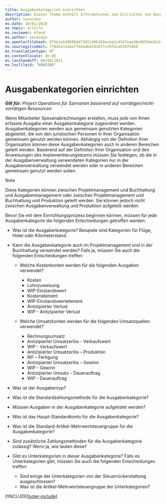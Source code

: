 ```yaml
---
title: Ausgabenkategorien einrichten
description: Dieses Thema enthält Informationen zum Einrichten von Ausgabenkategorien und freigegebenen Kategorien für Spesenabrechnungen.
author: suvaidya
ms.date: 10/01/2020
ms.topic: article
ms.reviewer: kfend
ms.author: suvaidya
ms.openlocfilehash: 8f5b1a5d069b8d73051406369ecba2c4547eaa38e0d5bde2e34f52c5b7b724bd
ms.sourcegitcommit: 7f8d1e7a16af769adb43d1877c28fdce53975db8
ms.translationtype: HT
ms.contentlocale: de-DE
ms.lasthandoff: 08/06/2021
ms.locfileid: "6993105"
---
```

# <a name="set-up-expense-categories"></a>Ausgabenkategorien einrichten

_**Gilt für:** Project Operations für Szenarien basierend auf vorrätigen/nicht-vorrätigen Ressourcen_

Wenn Mitarbeiter Spesenabrechnungen erstellen, muss jede von ihnen erfasste Ausgabe einer Ausgabenkategorie zugeordnet werden. Ausgabenkategorien werden aus gemeinsam genutzten Kategorien abgeleitet, die von den juristischen Personen in Ihrer Organisation gemeinsam genutzt werden können. Abhängig von der Definition Ihrer Organisation können diese Ausgabenkategorien auch in anderen Bereichen geteilt werden. Basierend auf der Definition Ihrer Organisation und den Anweisungen des Implementierungsteams müssen Sie festlegen, ob die in der Ausgabenverwaltung verwendeten Kategorien nur in der Ausgabenverwaltung verwendet werden oder in anderen Bereichen gemeinsam genutzt werden sollen.

> [!NOTE]
> Diese Kategorien können zwischen Projektmanagement und Buchhaltung und Ausgabenmanagement oder zwischen Projektmanagement und Buchhaltung und Produktion geteilt werden. Sie können jedoch nicht zwischen Ausgabenverwaltung und Produktion aufgeteilt werden.

Bevor Sie mit dem Einrichtungsprozess beginnen können, müssen für jede Ausgabenkategorie die folgenden Entscheidungen getroffen werden:

- Was ist die Ausgabenkategorie? Beispiele sind Kategorien für Flüge, Hotel oder Kilometerstand.
- Kann die Ausgabenkategorie auch im Projektmanagement und in der Buchhaltung verwendet werden? Falls ja, müssen Sie auch die folgenden Entscheidungen treffen:

    - Welche Kostenkonten werden für die folgenden Ausgaben verwendet?

        - Kosten
        - Lohnzuweisung
        - WIP-Einstandswert
        - Kostenelement
        - WIP-Einstandswertelement
        - Antizipierter Verlust
        - WIP - Antizipierter Verlust

    - Welche Umsatzkonten werden für die folgenden Umsatzquellen verwendet?

        - Rechnungsumsatz
        - Antizipierter Umsatzerlös - Verkaufswert
        - WIP - Verkaufswert
        - Antizipierter Umsatzerlös – Produktion
        - RIF – Fertigung
        - Antizipierter Umsatzerlös – Gewinn
        - WIP - Gewinn
        - Antizipierter Umsatz - Dauerauftrag
        - WIP - Dauerauftrag

- Was ist der Ausgabentyp?
- Was ist die Standardzahlungsmethode für die Ausgabenkategorie?
- Müssen Ausgaben in der Ausgabenkategorie aufgelistet werden?
- Was ist das Haupt-Standardkonto für die Ausgabenkategorie?
- Was ist die Standard-Artikel-Mehrwertsteuergruppe für die Ausgabenkategorie?
- Sind zusätzliche Zahlungsmethoden für die Ausgabenkategorie zulässig? Wenn ja, wie lauten diese?
- Gibt es Unterkategorien in dieser Ausgabenkategorie? Falls es Unterkategorien gibt, müssen Sie auch die folgenden Entscheidungen treffen:

    - Sind einige der Unterkategorien von der Steuerrückerstattung ausgeschlossen?
    - Was ist die Artikel-Mehrwertsteuergruppe der Unterkategorien?


[!INCLUDE[footer-include](../includes/footer-banner.md)]